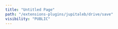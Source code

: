 ```yaml
---
title: "Untitled Page"
path: "/extensions-plugins/jupitaleb/drive/save"
visibility: "PUBLIC"
---
```

